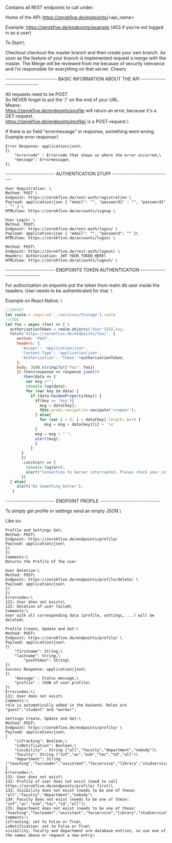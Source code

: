 Contains all REST endpoints to call under:

Home of the API: https://zerokfive.de/endpoints/<api_name>

Example: https://zerokfive.de/endpoints/example (403 if you're not logged in as a user)


To Start:\

Checkout checkout the master branch and then create your own branch. As soon as the feature of your branch is implemented request a merge with the master. The Merge will be reviewed from me because of security relevance and I'm responsible for everything on that server. Cheers

------------------------- BASIC INFORMATION ABOUT THE API ----------------------------

All requests need to be POST.\
So NEVER forget to put the '/' on the end of your URL.\
Means:\
https://zerokfive.de/endpoints/profile will return an error, because it's a GET-request.\
https://zerokfive.de/endpoints/profile/ is a POST-request.\

If there is an field "errormessage" in response, something went wrong.\
Example error response:\
```
Error Response: application/json\
{\
    "errorcode" : Errorcode that shows us where the error occurred,\
    "message": Errormessage\
}\
```
------------------------ AUTHENTICATION STUFF -----------------------------
```
User Registration: \
Method: POST \
Endpoint: https://zerokfive.de/rest-auth/registration \
Payload: application/json { "email": "", "password1" : "", "password2" : "" } \
HTMLView: https://zerokfive.de/accounts/signup \
```
```
User Login: \
Method: POST\
Endpoint: https://zerokfive.de/rest-auth/login/ \
Payload: application/json { "email": "", "password": "" }\
HTMLView: https://zerokfive.de/accounts/login/ \
```
```
Method: POST\
Endpoint: https://zerokfive.de/rest-auth/logout/ \
Headers: Authorization: JWT YOUR_TOKEN_HERE\
HTMLView: https://zerokfive.de/accounts/logout/ \
```
------------------------ ENDPOINTS TOKEN AUTHENTICATION -----------------------------

For authorization on enpoints put the token from realm db user inside the headers.
User needs to be authenticated for that. \

Example on React Native: \

```javascript
//IMPORT
let realm = require('../services/Storage').realm 
//CODE 
let foo = async (foo) => { \
  authorizationToken = realm.objects('User')[0].key;
  fetch('https://zerokfive.de/endpoints/foo/', {
     method: 'POST',
     headers: {
       'Accept': 'application/json',
       'Content-Type': 'application/json',
       'Authorization': 'Token '+authorizationToken,
     },
     body: JSON.stringify({"foo": foo})
     }).then(response => response.json())
       .then(data => {
         var msg ="";
         console.log(data); 
         for (var key in data) {
           if (data.hasOwnProperty(key)) {
             if(key == 'key'){
               msg = data[key];
               this.props.navigation.navigate('crapper');
             } else{
               for (var i = 0; i < data[key].length; i++) {
                 msg = msg + data[key][i] + '\n'
             }
             msg = msg + " ";
             alert(msg);
             }
           }
       }
       })
       .catch(err => {
         console.log(err);
         alert("Connection to Server interrupted. Please check your internet connection");
       })
  } else{ 
     alert('Do Something better');
   }
```

------------------------ ENDPOINT PROFILE -----------------------------

To simply get profile or settings send an empty JSON.\

Like so:
```
Profile and Settings Get:
Method: POST\
Endpoint: https://zerokfive.de/endpoints/profile/
Payload: application/json\
{\
}\
Comments:\
Returns the Profile of the user
```

```
User Deletion:\
Method: POST\
Endpoint: https://zerokfive.de/endpoints/profile/delete/ \
Payload: application/json\ 
{\
}\
Errorcodes:\
121: User does not exists\
122: Deletion of user failed\
Comments:\
User with all corresponding data (profile, settings, ...) will be deleted\
```

```
Profile Create, Update and Get:\
Method: POST\
Endpoint: https://zerokfive.de/endpoints/profile/ \
Payload: application/json\ 
{\
	"firstname": String,\ 
	"lastname": String,\
    	"pushToken": String\
}\
Success Response: application/json\
{\
    "message" : Status message,\
    "profile" : JSON of user profile\
}\
Errorcodes:\\
111: User does not exist\
Comments:\
role is automatically added in the backend. Roles are "guest","student" and "worker".
```

```
Settings Create, Update and Get:\
Method: POST\
Endpoint: https://zerokfive.de/endpoints/profile/ \
Payload: application/json\
{
	"isTracking": Boolean,\
	"isNotification": Boolean,\
	"visibility" : String ("all","faculty","department","nobody")\ 
	"faculty": String ("inf","ac","esb","tec","td","all")\
	"department": String ("teaching","facleader","assistant","facservice","library","studservice")\
}
Errorcodes:\
131: User does not exist\
132: Profile of user does not exist (need to call https://zerokfive.de/endpoints/profile/ first)\
133: Visibility does not exist (needs to be one of these: "all","faculty","department","nobody"\ 
134: Faculty does not exist (needs to be one of these: "inf","ac","esb","tec","td","all")\ 
135: Department does not exist (needs to be one of these: "teaching","facleader","assistant","facservice","library","studservice"\ 
Comments:\
isTracking: set to False or True\
isNotification: set to False or True\
visibility, faculty and department are database entries, so use one of the names above or request a new entry\

